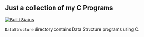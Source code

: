 Just a collection of my C Programs
---

[![Build Status](https://travis-ci.org/crazyuploader/C.svg?branch=master)](https://travis-ci.org/crazyuploader/C)

`DataStructure` directory contains Data Structure programs using C.
